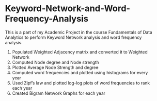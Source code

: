 # Keyword-Network-and-Word-Frequency-Analysis
This is a part of my Academic Project in the course Fundamentals of Data Analytics to perform Keyword Network analysis and word frequency analysis

  1. Populated Weighted Adjacency matrix and converted it to Weighted Network
  2. Computed Node degree and Node strength
  3. Plotted Average Node Strength and degree
  4. Computed word frequencies and plotted using histograms for every year
  5. Used Zipf’s law and plotted log-log plots of word frequencies to rank each year
  6. Created Bigram Network Graphs for each year
